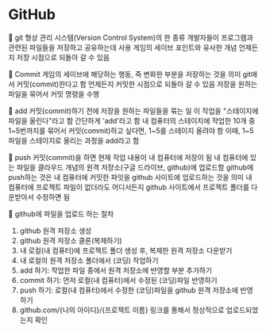 # GitHub

🔸 git
형상 관리 시스템(Version  Control System)의 한 종류
개발자들이 프로그램과 관련된 파일들을 저장하고 공유하는데 사용
게임의 세이브 포인트와 유사한 개념
언제든지 저장 시점으로 되돌아 갈 수 있음

🔸 Commit
게임의 세이브에 해당하는 행동, 즉 변화한 부분을 저장하는 것을 의미
git에서 커밋(commit)한다고 함
언제든지 커밋한 시점으로 되돌아 갈 수 있음
저장을 원하는 파일을 묶어서 커밋 명령을 수행

🔸 add
커밋(commit)하기 전에 저장을 원하는 파일들을 묶는 일
이 작업을 "스테이지에 파일을 올린다"라고 함
간단하게 'add'라고 함
내 컴퓨터의 스테이지에 작업한 10개 중 1~5번까지를 묶어서 커밋(commit)하고 싶다면, 1~5를 스테이지 올려야 함
이때, 1~5파일을 스테이지로 올리는 과정을 add라고 함

🔸 push
커밋(commit)을 하면 현재 작업 내용이 내 컴퓨터에 저장이 됨
내 컴퓨터에 있는 파일을 클라우드 개념의 원격 저장소(구글 드라이브, github)에 업로드함 
github에 push하는 것은 내 컴퓨터에 커밋한 파잇을 github 사이트에 업로드하는 것을 의미
내 컴퓨터에 프로젝트 파일이 없더라도 어디서든지 github 사이트에서 프로젝트 폴더를 다운받아서 수정하면 됨

🔸 github에 파일을 업로드 하는 절차
1. github 원격 저장소 생성
2. github 원격 저장소 클론(복제하기)
3. 내 로컬(내 컴퓨터)에 프로젝트 폴더 생성 후, 복제한 원격 저장소 다운받기
4. 내 로컬의 원격 저장소 폴더에서 (코딩) 작업하기
5. add 하기: 작업한 파일 중에서 원격 저장소에 반영할 부분 추가하기
6. commit 하기: 먼저 로컬(내 컴퓨터)에서 수정된 (코딩)파일 반영하기
7. push 하기: 로컬(내 컴퓨터)에서 수정한 (코딩)파일을 github 원격 저장소에 반영하기
8. github.com/{나의 아이디}/{프로젝트 이름} 링크를 통해서 정상적으로 업로드되었는지 확인

